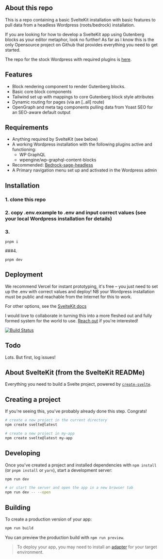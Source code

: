 ## About this repo

This is a repo containing a basic SvelteKit installation with basic features to pull data from a headless Wordpress (roots/bedrock) installation. 

If you are looking for how to develop a SvelteKit app using Gutenberg blocks as your editor metaphor, look no further! As far as I know this is the only Opensource project on Github that provides everything you need to get started.

The repo for the stock Wordpress with required plugins is [here](https://github.com/notheretobeliked/bedrock-sage-headless).

## Features

- Block rendering component to render Gutenberg blocks.
- Basic core block components
- Tailwind set up with mappings to core Gutenberg block style attributes
- Dynamic routing for pages (via an [..all] route)
- OpenGraph and meta tag components pulling data from Yoast SEO for an SEO-aware default output

## Requirements

- Anything required by SvelteKit (see below)
- A working Wordpress installation with the following plugins active and functioning: 
  - WP GraphQL
  - wpengine/wp-graphql-content-blocks
- Recommended: [Bedrock-sage-headless](https://github.com/notheretobeliked/bedrock-sage-headless)
- A Primary navigation menu set up and activated in the Wordpress admin


## Installation

### 1. clone this repo
### 2. copy .env.example to .env and input correct values (see your local Wordpress installation for details)
### 3. 
```
pnpm i
```
###4. 
```
pnpm dev
```

## Deployment

We recommend Vercel for instant prototyping, it's free – you just need to set up the .env with correct values and deploy! NB your Wordpress installation must be public and reachable from the Internet for this to work.

For other options, see the [SvelteKit docs](https://kit.svelte.dev/docs/adapters)

I would love to collaborate in turning this into a more fleshed out and fully formed system for the world to use. <a href="mailto:erik@nhtbl.studio">Reach out</a> if you're interested!

[![Build Status](https://img.shields.io/static/v1.svg?label=CSL&message=software%20against%20climate%20change&color=green?style=flat&logo=github)](https://img.shields.io/static/v1.svg?label=CSL&message=software%20against%20climate%20change&color=green?style=flat&logo=github)

## Todo

Lots. But first, log issues!

## About SvelteKit (from the SvelteKit READMe)

Everything you need to build a Svelte project, powered by [`create-svelte`](https://github.com/sveltejs/kit/tree/main/packages/create-svelte).

## Creating a project

If you're seeing this, you've probably already done this step. Congrats!

```bash
# create a new project in the current directory
npm create svelte@latest

# create a new project in my-app
npm create svelte@latest my-app
```

## Developing

Once you've created a project and installed dependencies with `npm install` (or `pnpm install` or `yarn`), start a development server:

```bash
npm run dev

# or start the server and open the app in a new browser tab
npm run dev -- --open
```

## Building

To create a production version of your app:

```bash
npm run build
```

You can preview the production build with `npm run preview`.

> To deploy your app, you may need to install an [adapter](https://kit.svelte.dev/docs/adapters) for your target environment.
